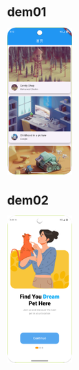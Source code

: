 # dem01
<img src="./images/1-1.png" width="30%" />

# dem02
<img src="./images/2-1.png" width="30%" />
